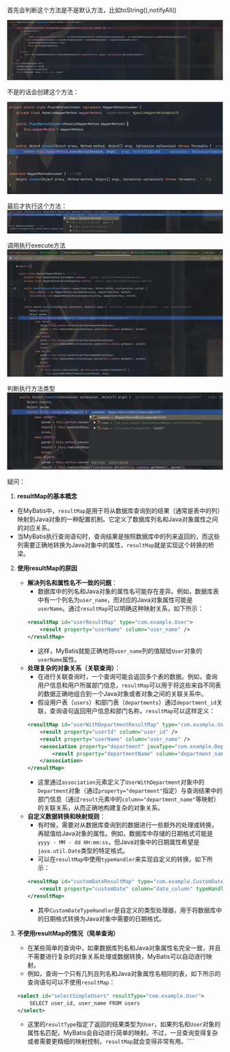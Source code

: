 
首先会判断这个方法是不是默认方法，比如toString(),notifyAll()

![img_1.png](img_1.png)

不是的话会创建这个方法：

![img_2.png](img_2.png)

最后才执行这个方法：
![img.png](img.png)

调用执行execute方法
![img_3.png](img_3.png)

判断执行方法类型
![img_4.png](img_4.png)


疑问：

1. **resultMap的基本概念**
- 在MyBatis中，`resultMap`是用于将从数据库查询到的结果（通常是表中的列）映射到Java对象的一种配置机制。它定义了数据库列名和Java对象属性之间的对应关系。
- 当MyBatis执行查询语句时，查询结果是按照数据库中的列来返回的，而这些列需要正确地转换为Java对象中的属性，`resultMap`就是实现这个转换的桥梁。

2. **使用resultMap的原因**
    - **解决列名和属性名不一致的问题**：
        - 数据库中的列名和Java对象的属性名可能存在差异。例如，数据库表中有一个列名为`user_name`，而对应的Java对象属性可能是`userName`。通过`resultMap`可以明确这种映射关系，如下所示：
      ```xml
      <resultMap id="userResultMap" type="com.example.User">
          <result property="userName" column="user_name" />
      </resultMap>
      ```
        - 这样，MyBatis就能正确地将`user_name`列的值赋给`User`对象的`userName`属性。
    - **处理复杂的对象关系（关联查询）**：
        - 在进行关联查询时，一个查询可能会返回多个表的数据。例如，查询用户信息和用户所属部门信息，`resultMap`可以用于将这些来自不同表的数据正确地组合到一个Java对象或者对象之间的关联关系中。
        - 假设用户表（`users`）和部门表（`departments`）通过`department_id`关联，查询语句返回用户信息和部门名称，`resultMap`可以这样定义：
      ```xml
      <resultMap id="userWithDepartmentResultMap" type="com.example.UserWithDepartment">
          <result property="userId" column="user_id" />
          <result property="userName" column="user_name" />
          <association property="department" javaType="com.example.Department">
              <result property="departmentName" column="department_name" />
          </association>
      </resultMap>
      ```
        - 这里通过`association`元素定义了`UserWithDepartment`对象中的`Department`对象（通过`property="department"`指定）与查询结果中的部门信息（通过`result`元素中的`column="department_name"`等映射）的关联关系，从而正确地构建复杂的对象关系。
    - **自定义数据转换和映射规则**：
        - 有时候，需要对从数据库查询到的数据进行一些额外的处理或转换，再赋值给Java对象的属性。例如，数据库中存储的日期格式可能是`yyyy - MM - dd HH:mm:ss`，但Java对象中的日期属性希望是`java.util.Date`类型的特定格式。
        - 可以在`resultMap`中使用`typeHandler`来实现自定义的转换，如下所示：
      ```xml
      <resultMap id="customDateResultMap" type="com.example.CustomDateObject">
          <result property="customDate" column="date_column" typeHandler="com.example.CustomDateTypeHandler" />
      </resultMap>
      ```
        - 其中`CustomDateTypeHandler`是自定义的类型处理器，用于将数据库中的日期格式转换为Java对象中需要的日期格式。

3. **不使用resultMap的情况（简单查询）**
    - 在某些简单的查询中，如果数据库列名和Java对象属性名完全一致，并且不需要进行复杂的对象关系处理或数据转换，MyBatis可以自动进行映射。
    - 例如，查询一个只有几列且列名和Java对象属性名相同的表，如下所示的查询语句可以不使用`resultMap`：
   ```xml
   <select id="selectSimpleUsers" resultType="com.example.User">
       SELECT user_id, user_name FROM users
   </select>
   ```
    - 这里的`resultType`指定了返回的结果类型为`User`，如果列名和`User`对象的属性名匹配，MyBatis会自动进行简单的映射。不过，一旦查询变得复杂或者需要更精细的映射控制，`resultMap`就会变得非常有用。````